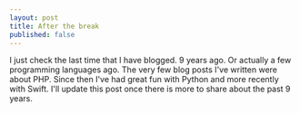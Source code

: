 ```yaml
---
layout: post
title: After the break
published: false
---
```


I just check the last time that I have blogged. 9 years ago. Or actually a few programming languages ago. The very few blog posts I've written were about PHP. Since then I've had great fun with Python and more recently with Swift. I'll update this post once there is more to share about the past 9 years.
